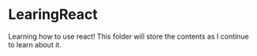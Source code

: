 # LearingReact
Learning how to use react! This folder will store the contents as I continue to learn about it. 
